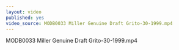 ```yaml
---
layout: video
published: yes
video_source: MODB0033 Miller Genuine Draft Grito-30-1999.mp4
---
```

MODB0033 Miller Genuine Draft Grito-30-1999.mp4
